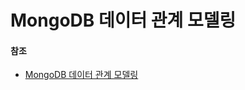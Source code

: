 # MongoDB 데이터 관계 모델링



#### 참조

- [MongoDB 데이터 관계 모델링](https://devhaks.github.io/2019/11/30/mongodb-model-relationships/)


